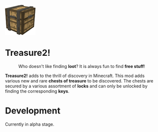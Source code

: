 ![](./Treasure2-1.12.2/src/resources/treasure2-github-logo.png)
# Treasure2!
<p align="center">Who doesn't like finding <b>loot</b>?  It is always fun to find <b>free stuff</b>!</p>

<b>Treasure2!</b> adds to the thrill of discovery in Minecraft. This mod adds various new and rare <b>chests of treasure</b> to be discovered. The chests are secured by a various assortment of <b>locks</b> and can only be unlocked by finding the corresponding <b>keys</b>.

# Development
Currently in alpha stage.
